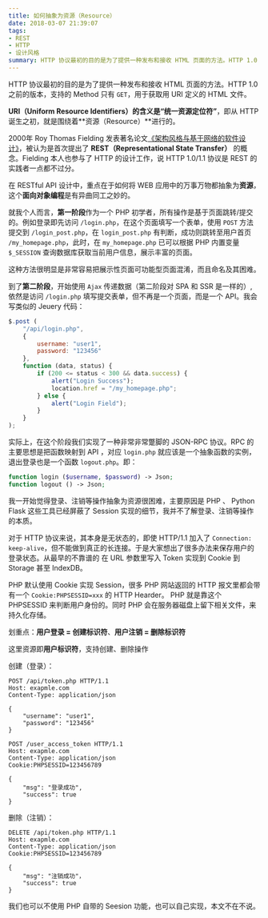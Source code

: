 ```yaml
---
title: 如何抽象为资源（Resource）
date: 2018-03-07 21:39:07
tags: 
- REST
- HTTP
- 设计风格
summary: HTTP 协议最初的目的是为了提供一种发布和接收 HTML 页面的方法。HTTP 1.0 之前的版本，支持的 Method 只有GET，用于获取用 URI 定义的 HTML 文件。
---
```


HTTP 协议最初的目的是为了提供一种发布和接收 HTML 页面的方法。HTTP 1.0 之前的版本，支持的 Method 只有 `GET`，用于获取用 URI 定义的 HTML 文件。

**URI（Uniform Resource Identifiers）**的含义是**“统一资源定位符”**，即从 HTTP 诞生之初，就是围绕着**资源（Resource）**进行的。

2000年 Roy Thomas Fielding 发表著名论文[《架构风格与基于网络的软件设计》](http://www.ics.uci.edu/~fielding/pubs/dissertation/top.htm)，被认为是首次提出了 **REST（Representational State Transfer）** 的概念。Fielding 本人也参与了 HTTP 的设计工作，说 HTTP 1.0/1.1 协议是 REST 的实践者一点都不过分。

在 RESTful API 设计中，重点在于如何将 WEB 应用中的万事万物都抽象为**资源**，这个**面向对象编程**是有异曲同工之妙的。

就我个人而言，**第一阶段**作为一个 PHP 初学者，所有操作是基于页面跳转/提交的。例如登录即先访问 `/login.php`，在这个页面填写一个表单，使用 `POST` 方法提交到 `/login_post.php`，在 `login_post.php` 有判断，成功则跳转至用户首页 `/my_homepage.php`，此时，在 `my_homepage.php` 已可以根据 PHP 内置变量 `$_SESSION` 查询数据库获取当前用户信息，展示丰富的页面。

这种方法很明显是非常容易把展示性页面可功能型页面混淆，而且命名及其困难。

到了**第二阶段**，开始使用 `Ajax` 传递数据（第二阶段对 SPA 和 SSR 是一样的）, 依然是访问 `/login.php` 填写提交表单，但不再是一个页面，而是一个 API。我会写类似的 Jeuery 代码：

```javascript
$.post (
    "/api/login.php",
    {
        username: "user1",
        password: "123456"
    },
    function (data, status) {
        if (200 <= status < 300 && data.success) {
            alert("Login Success");
            location.href = "/my_homepage.php";
        } else {
            alert("Login Field");
        }
    }
);
```

实际上，在这个阶段我们实现了一种非常非常蹩脚的 JSON-RPC 协议。RPC 的主要思想是把函数映射到 API ，对应 `login.php` 就应该是一个抽象函数的实例，退出登录也是一个函数 `logout.php`。即：

```php
function login ($username, $password) -> Json;
function logout () -> Json;
```

我一开始觉得登录、注销等操作抽象为资源很困难，主要原因是 PHP 、 Python Flask 这些工具已经屏蔽了 Session 实现的细节，我并不了解登录、注销等操作的本质。

对于 HTTP 协议来说，其本身是无状态的，即使 HTTP/1.1 加入了 `Connection: keep-alive`，但不能做到真正的长连接。于是大家想出了很多办法来保存用户的登录状态。从最早的不靠谱的 在 URL 参数里写入 Token 实现到 Cookie 到 Storage 甚至 IndexDB。

PHP 默认使用 Cookie 实现 Session，很多 PHP 网站返回的 HTTP 报文里都会带有一个 `Cookie:PHPSESSID=xxx` 的 HTTP Hearder。 PHP 就是靠这个 PHPSESSID 来判断用户身份的。同时 PHP 会在服务器磁盘上留下相关文件，来持久化存储。

划重点：**用户登录 = 创建标识符**、**用户注销 = 删除标识符**

这里资源即**用户标识符**，支持创建、删除操作

创建（登录）：

```text
POST /api/token.php HTTP/1.1
Host: exapmle.com
Content-Type: application/json

{
    "username": "user1",
    "password": "123456"
}
```

```text
POST /user_access_token HTTP/1.1
Host: exapmle.com
Content-Type: application/json
Cookie:PHPSESSID=123456789

{
    "msg": "登录成功",
    "success": true
}
```

删除（注销）：

```text
DELETE /api/token.php HTTP/1.1
Host: exapmle.com
Content-Type: application/json
Cookie:PHPSESSID=123456789

{
    "msg": "注销成功"，
    "success": true
}
```

我们也可以不使用 PHP 自带的 Seesion 功能，也可以自己实现，本文不在不说。

